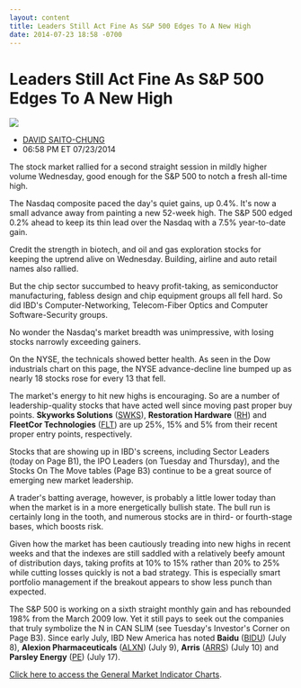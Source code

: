 ```yaml
---
layout: content
title: Leaders Still Act Fine As S&P 500 Edges To A New High
date: 2014-07-23 18:58 -0700
---
```



Leaders Still Act Fine As S&P 500 Edges To A New High
======================================================


![](https://www.investors.com/wp-content/uploads/ibd-migrated-images/MPv_140724_635417271126642245.png)

* [DAVID SAITO-CHUNG](https://www.investors.com/author/chungd/ "Posts by DAVID SAITO-CHUNG")
* 06:58 PM ET 07/23/2014




The stock market rallied for a second straight session in mildly higher volume Wednesday, good enough for the S&P 500 to notch a fresh all-time high.


The Nasdaq composite paced the day's quiet gains, up 0.4%. It's now a small advance away from painting a new 52-week high. The S&P 500 edged 0.2% ahead to keep its thin lead over the Nasdaq with a 7.5% year-to-date gain.


Credit the strength in biotech, and oil and gas exploration stocks for keeping the uptrend alive on Wednesday. Building, airline and auto retail names also rallied.


But the chip sector succumbed to heavy profit-taking, as semiconductor manufacturing, fabless design and chip equipment groups all fell hard. So did IBD's Computer-Networking, Telecom-Fiber Optics and Computer Software-Security groups.


No wonder the Nasdaq's market breadth was unimpressive, with losing stocks narrowly exceeding gainers.


On the NYSE, the technicals showed better health. As seen in the Dow industrials chart on this page, the NYSE advance-decline line bumped up as nearly 18 stocks rose for every 13 that fell.


The market's energy to hit new highs is encouraging. So are a number of leadership-quality stocks that have acted well since moving past proper buy points. **Skyworks Solutions** ([SWKS](https://research.investors.com/quote.aspx?symbol=SWKS)), **Restoration Hardware** ([RH](https://research.investors.com/quote.aspx?symbol=RH)) and **FleetCor Technologies** ([FLT](https://research.investors.com/quote.aspx?symbol=FLT)) are up 25%, 15% and 5% from their recent proper entry points, respectively.


Stocks that are showing up in IBD's screens, including Sector Leaders (today on Page B1), the IPO Leaders (on Tuesday and Thursday), and the Stocks On The Move tables (Page B3) continue to be a great source of emerging new market leadership.


A trader's batting average, however, is probably a little lower today than when the market is in a more energetically bullish state. The bull run is certainly long in the tooth, and numerous stocks are in third- or fourth-stage bases, which boosts risk.


Given how the market has been cautiously treading into new highs in recent weeks and that the indexes are still saddled with a relatively beefy amount of distribution days, taking profits at 10% to 15% rather than 20% to 25% while cutting losses quickly is not a bad strategy. This is especially smart portfolio management if the breakout appears to show less punch than expected.


The S&P 500 is working on a sixth straight monthly gain and has rebounded 198% from the March 2009 low. Yet it still pays to seek out the companies that truly symbolize the N in CAN SLIM (see Tuesday's Investor's Corner on Page B3). Since early July, IBD New America has noted **Baidu** ([BIDU](https://research.investors.com/quote.aspx?symbol=BIDU)) (July 8), **Alexion Pharmaceuticals** ([ALXN](https://research.investors.com/quote.aspx?symbol=ALXN)) (July 9), **Arris** ([ARRS](https://research.investors.com/quote.aspx?symbol=ARRS)) (July 10) and **Parsley Energy** ([PE](https://research.investors.com/quote.aspx?symbol=PE)) (July 17).


[Click here to access the General Market Indicator Charts](https://www.investors.com/pdf/GMI_072414.pdf).




